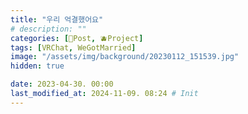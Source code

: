 ```yaml
---
title: "우리 억결했어요"
# description: ""
categories: [📀Post, 🫐Project]
tags: [VRChat, WeGotMarried]
image: "/assets/img/background/20230112_151539.jpg"
hidden: true

date: 2023-04-30. 00:00
last_modified_at: 2024-11-09. 08:24 # Init
---
```

